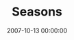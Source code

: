 ---
layout: series
series: "Seasons"
permalink: "/seasons/"
title: Seasons
date: 2007-10-13 00:00:00
endDate: 2007-11-03 00:00:00
description: "We're designed for a certain rhythm. Work, rest, play, change and growth are all part of this rhythm. We feel the reality of this cycle in our bodies and we see it in nature around us. In this series we'll look at what we can learn about healthy living from the real-time lessons of Fall, Winter, Spring and Summer."
src: "http://s3.amazonaws.com/crossroads-media/images/legacy/content/bigscreen.seasons.jpg"
---